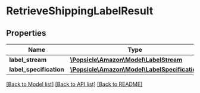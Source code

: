 # RetrieveShippingLabelResult

## Properties
Name | Type | Description | Notes
------------ | ------------- | ------------- | -------------
**label_stream** | [**\Popsicle\Amazon\Model\LabelStream**](LabelStream.md) |  | 
**label_specification** | [**\Popsicle\Amazon\Model\LabelSpecification**](LabelSpecification.md) |  | 

[[Back to Model list]](../../README.md#documentation-for-models) [[Back to API list]](../../README.md#documentation-for-api-endpoints) [[Back to README]](../../README.md)


